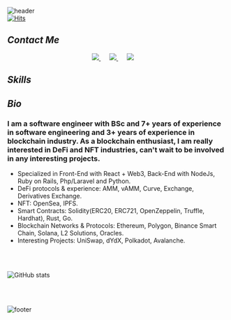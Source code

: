 ![header](https://capsule-render.vercel.app/api?type=wave&color=timeAuto&height=300&section=header&text=Welcome!&desc=Software%20Engineer&fontSize=90&animation=fadeIn&fontAlignY=38&descAlign=57&descAlignY=55&descSize=30)       
[![Hits](https://hits.seeyoufarm.com/api/count/incr/badge.svg?url=https%3A%2F%2Fgithub.com%2Fjosephp219%2Fhit-counter&count_bg=%2353B2F5&title_bg=%23555555&icon=flathub.svg&icon_color=%23E7E7E7&title=Hits&edge_flat=true)](https://hits.seeyoufarm.com)

## **_Contact Me_**

<p align='center'>
<a href="mailto:joseph.jp2190@gmail.com" style="margin-right: 20px;" target="_blank">
  <img src="https://img.shields.io/badge/email me-%BB001B.svg?&style=for-the-badge&logo=gmail&logoColor=white" />
</a>
<a href="https://linkedin.com/in/joseph-parker-ba2a6924b" style="margin-right: 20px;" target="_blank">
  <img src="https://img.shields.io/badge/linkedin-0072B1.svg?&style=for-the-badge&logo=linkedin&logoColor=white" />
</a>
<a href="https://twitter.com/JosephJp2190" style="margin-right: 20px;" target="_blank">
  <img src="https://img.shields.io/badge/twitter-00ACEE.svg?&style=for-the-badge&logo=twitter&logoColor=white" />
</a>
</p>

## **_Skills_**

## **_Bio_**

### I am a software engineer with BSc and 7+ years of experience in software engineering and 3+ years of experience in blockchain industry. As a blockchain enthusiast, I am really interested in DeFi and NFT industries, can't wait to be involved in any interesting projects.

- Specialized in Front-End with React + Web3, Back-End with NodeJs, Ruby on Rails, Php/Laravel and Python.
- DeFi protocols & experience: AMM, vAMM, Curve, Exchange, Derivatives Exchange.
- NFT: OpenSea, IPFS.
- Smart Contracts: Solidity(ERC20, ERC721, OpenZeppelin, Truffle, Hardhat), Rust, Go.
- Blockchain Networks & Protocols: Ethereum, Polygon, Binance Smart Chain, Solana, L2 Solutions, Oracles.
- Interesting Projects: UniSwap, dYdX, Polkadot, Avalanche.

<br/><br/>

![GitHub stats](https://github-readme-stats.vercel.app/api?username=josephp219&show_icons=true&theme=radical)

<br/><br/>

![footer](https://capsule-render.vercel.app/api?type=wave&color=timeAuto&height=300&section=footer&text=Thank%20You!&fontAlignY=60)

